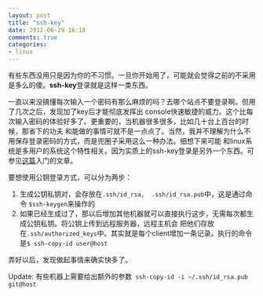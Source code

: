 ```yaml
---
layout: post
title: "ssh-key"
date: 2012-06-29 16:18
comments: true
categories: 
- linux
---
```


有些东西没用只是因为你的不习惯。一旦你开始用了，可能就会觉得之前的不采用是多么的傻。**ssh-key**登录就是这样一类东西。

一直以来没搞懂每次输入一个密码有那么麻烦的吗？去哪个站点不要登录啊。但用了几次之后，发现加了key后才能彻底发挥出
console快速敏捷的威力。这个比每次输入密码的体验好多了。更重要的，当机器很多很多，比如几十台上百台的时候，那省下的功夫
和能做的事情可就不是一点点了。当然，我并不理解为什么不用保存登录密码的方式，而是兜圈子采用这么一种办法。细想下来可能
和linux系统是多用户的系统这个特性相关。因为实质上的ssh-key登录是另外一个东西。可参见[这篇](http://www.ruanyifeng.com/blog/2011/12/ssh_remote_login.html)入门的文章。

要想使用公钥登录方式，可以分为两步：

1. 生成公钥私钥对，会存放在`.ssh/id_rsa,  .ssh/id_rsa.pub`中，这是通过命令 `$ssh-keygen`来操作的  
2. 如果已经生成过了，那以后增加其他机器就可以直接执行这步，无需每次都生成公钥私钥。将公钥上传到远程服务器，远程主机会
把他们存放在`.ssh/authorized_keys`中。其实就是每个client增加一条记录。执行的命令是`$ ssh-copy-id user@host` 

弄好以后，发现做起事情来确实快多了。 

Update: 有些机器上需要给出额外的参数` ssh-copy-id -i ~/.ssh/id_rsa.pub git@host`